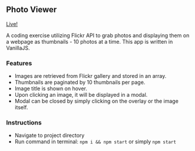 ## Photo Viewer
[Live!](https://rafgarciaa.github.io/Photo-Viewer/)

A coding exercise utilizing Flickr API to grab photos and displaying them on a webpage as thumbnails - 10 photos at a time.
This app is written in VanillaJS.

### Features
+ Images are retrieved from Flickr gallery and stored in an array.
+ Thumbnails are paginated by 10 thumbnails per page.
+ Image title is shown on hover.
+ Upon clicking an image, it will be displayed in a modal.
+ Modal can be closed by simply clicking on the overlay or the image itself.

### Instructions
+ Navigate to project directory
+ Run command in terminal: `npm i && npm start` or simply `npm start`